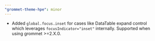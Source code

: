 ```yaml
---
"grommet-theme-hpe": minor
---
```


- Added `global.focus.inset` for cases like DataTable expand control which leverages `focusIndicator="inset"` internally. Supported when using grommet >=2.X.0.
